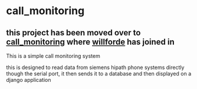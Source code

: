 # call_monitoring

## this project has been moved over to [call_monitoring][call] where [willforde][william] has joined in
 
This is a simple call monitoring system

this is designed to read data from siemens hipath phone systems directly though the serial port,
it then sends it to a database and then displayed on a django application

[call]: https://github.com/callmonitoring/call_monitoring
[william]: https://github.com/willforde
